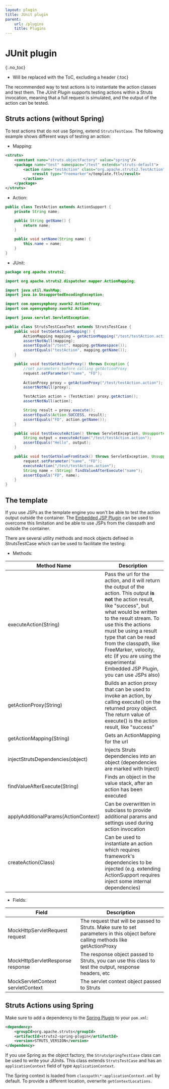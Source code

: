 ```yaml
---
layout: plugin
title: JUnit plugin
parent:
    url: /plugins
    title: Plugins
---
```


# JUnit plugin
{:.no_toc}

* Will be replaced with the ToC, excluding a header
{:toc}

The recommended way to test actions is to instantiate the action classes and test them. The _JUnit Plugin_  supports 
testing actions within a Struts invocation, meaning that a full request is simulated, and the output of the action can 
be tested.

## Struts actions (without Spring)

To test actions that do not use Spring, extend `StrutsTestCase`. The following example shows different ways of testing 
an action:
 
- Mapping:

```xml
<struts>
    <constant name="struts.objectFactory" value="spring"/>
    <package name="test" namespace="/test" extends="struts-default">
        <action name="testAction" class="org.apache.struts2.TestAction">
            <result type="freemarker">/template.ftl</result>
        </action>
    </package>
</struts>
```

- Action:

```java  
public class TestAction extends ActionSupport {
    private String name;

    public String getName() {
        return name;
    }

    public void setName(String name) {
        this.name = name;
    }
}
```

- JUnit:

```java
package org.apache.struts2;

import org.apache.struts2.dispatcher.mapper.ActionMapping;

import java.util.HashMap;
import java.io.UnsupportedEncodingException;

import com.opensymphony.xwork2.ActionProxy;
import com.opensymphony.xwork2.Action;

import javax.servlet.ServletException;

public class StrutsTestCaseTest extends StrutsTestCase {
    public void testGetActionMapping() {
        ActionMapping mapping = getActionMapping("/test/testAction.action");
        assertNotNull(mapping);
        assertEquals("/test", mapping.getNamespace());
        assertEquals("testAction", mapping.getName());
    }

    public void testGetActionProxy() throws Exception {
        //set parameters before calling getActionProxy
        request.setParameter("name", "FD");
        
        ActionProxy proxy = getActionProxy("/test/testAction.action");
        assertNotNull(proxy);

        TestAction action = (TestAction) proxy.getAction();
        assertNotNull(action);

        String result = proxy.execute();
        assertEquals(Action.SUCCESS, result);
        assertEquals("FD", action.getName());
    }

    public void testExecuteAction() throws ServletException, UnsupportedEncodingException {
        String output = executeAction("/test/testAction.action");
        assertEquals("Hello", output);
    }

    public void testGetValueFromStack() throws ServletException, UnsupportedEncodingException {
        request.setParameter("name", "FD");
        executeAction("/test/testAction.action");
        String name = (String) findValueAfterExecute("name");
        assertEquals("FD", name);
    }
}
```

## The template

If you use JSPs as the template engine you won't be able to test the action output outside the container. 
The [Embedded JSP Plugin](../embeddedjsp/) can be used to overcome this limitation and be able to use JSPs from 
the classpath and outside the container.

There are several utility methods and mock objects defined in StrutsTestCase which can be used to facilitate the testing:

- Methods:

|Method Name|Description|
|-----------|-----------|
|executeAction(String)|Pass the url for the action, and it will return the output of the action. This output **is not** the action result, like "success", but what would be written to the result stream. To use this the actions must be using a result type that can be read from the classpath, like FreeMarker, velocity, etc (if you are using the experimental Embedded JSP Plugin, you can use JSPs also)|
|getActionProxy(String)|Builds an action proxy that can be used to invoke an action, by calling execute() on the returned proxy object. The return value of execute() is the action result, like "success"|
|getActionMapping(String)|Gets an ActionMapping for the url|
|injectStrutsDependencies(object)|Injects Struts dependencies into an object (dependencies are marked with Inject)|
|findValueAfterExecute(String)|Finds an object in the value stack, after an action has been executed|
|applyAdditionalParams(ActionContext)|Can be overwritten in subclass to provide additional params and settings used during action invocation|
|createAction(Class)|Can be used to instantiate an action which requires framework's dependencies to be injected (e.g. extending ActionSupport requires inject some internal dependencies)|

- Fields:

|Field|Description|
|-----|-----------|
|MockHttpServletRequest request|The request that will be passed to Struts. Make sure to set parameters in this object before calling methods like getActionProxy|
|MockHttpServletResponse response|The response object passed to Struts, you can use this class to test the output, response headers, etc|
|MockServletContext servletContext|The servlet context object passed to Struts|

## Struts Actions using Spring

Make sure to add a dependency to the [Spring Plugin](../spring/) to your `pom.xml`:

```xml
<dependency>
    <groupId>org.apache.struts</groupId>
    <artifactId>struts2-spring-plugin</artifactId>
    <version>STRUTS_VERSION</version>
</dependency>
```

If you use Spring as the object factory, the `StrutsSpringTestCase` class can be used to write your JUnits. This class 
extends `StrutsTestCase` and has an `applicationContext` field of type `ApplicationContext`.

The Spring context is loaded from `classpath\*:applicationContext.xml` by default. To provide a different location, 
overwrite `getContextLocations`.
